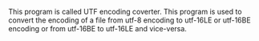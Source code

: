 This program is called UTF encoding coverter. This program is used to convert the encoding of a file from utf-8 encoding to utf-16LE or utf-16BE encoding or from utf-16BE to utf-16LE and vice-versa.
